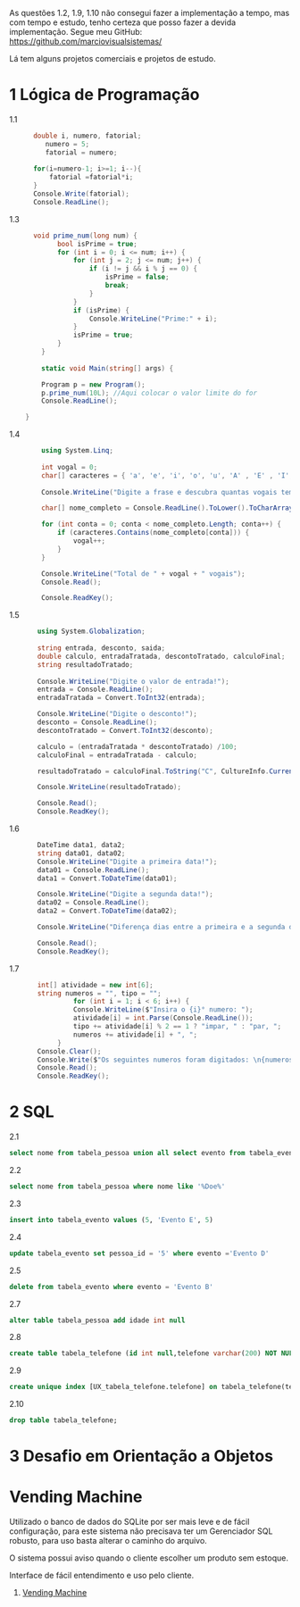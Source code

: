 As questões 1.2, 1.9, 1.10 não consegui fazer a implementação a tempo, mas com tempo e estudo, tenho certeza que posso fazer a devida implementação.
Segue meu GitHub: https://github.com/marciovisualsistemas/

Lá tem alguns projetos comerciais e projetos de estudo.



# 1 Lógica de Programação

1.1

```c#
	  double i, numero, fatorial;
		 numero = 5;
		 fatorial = numero;
	 
	  for(i=numero-1; i>=1; i--){
	      fatorial =fatorial*i;
	  }
	  Console.Write(fatorial);
	  Console.ReadLine();
```
1.3

```c#
      void prime_num(long num) {
            bool isPrime = true;
            for (int i = 0; i <= num; i++) {
                for (int j = 2; j <= num; j++) {
                    if (i != j && i % j == 0) {
                        isPrime = false;
                        break;
                    }
                }
                if (isPrime) {
                    Console.WriteLine("Prime:" + i);
                }
                isPrime = true;
            }
        }
        
        static void Main(string[] args) {

        Program p = new Program();
        p.prime_num(10L); //Aqui colocar o valor limite do for
        Console.ReadLine();

    }
```
1.4

```c#
        using System.Linq;
  
        int vogal = 0;
        char[] caracteres = { 'a', 'e', 'i', 'o', 'u', 'A' , 'E' , 'I', 'O', 'U'};
        
        Console.WriteLine("Digite a frase e descubra quantas vogais tem:");

        char[] nome_completo = Console.ReadLine().ToLower().ToCharArray();

        for (int conta = 0; conta < nome_completo.Length; conta++) {
            if (caracteres.Contains(nome_completo[conta])) {
                vogal++;
            }
        }

        Console.WriteLine("Total de " + vogal + " vogais");
        Console.Read();

        Console.ReadKey();
```

1.5

```c#
       using System.Globalization; 
  
       string entrada, desconto, saida;
       double calculo, entradaTratada, descontoTratado, calculoFinal;
       string resultadoTratado;
    
       Console.WriteLine("Digite o valor de entrada!");
       entrada = Console.ReadLine();
       entradaTratada = Convert.ToInt32(entrada);

       Console.WriteLine("Digite o desconto!");
       desconto = Console.ReadLine();
       descontoTratado = Convert.ToInt32(desconto);

       calculo = (entradaTratada * descontoTratado) /100;
       calculoFinal = entradaTratada - calculo;

       resultadoTratado = calculoFinal.ToString("C", CultureInfo.CurrentCulture);

       Console.WriteLine(resultadoTratado);

       Console.Read();
       Console.ReadKey();
```


1.6


```c#
       DateTime data1, data2;
       string data01, data02;
       Console.WriteLine("Digite a primeira data!");
       data01 = Console.ReadLine();
       data1 = Convert.ToDateTime(data01);

       Console.WriteLine("Digite a segunda data!");
       data02 = Console.ReadLine();
       data2 = Convert.ToDateTime(data02);

       Console.WriteLine("Diferença dias entre a primeira e a segunda data: " + (data2 - data1).Days);

       Console.Read();
       Console.ReadKey();
```
1.7

```c#
       int[] atividade = new int[6];
       string numeros = "", tipo = "";
                for (int i = 1; i < 6; i++) {
                Console.WriteLine($"Insira o {i}° numero: ");
                atividade[i] = int.Parse(Console.ReadLine());
                tipo += atividade[i] % 2 == 1 ? "impar, " : "par, ";
                numeros += atividade[i] + ", ";
            }
       Console.Clear();
       Console.Write($"Os seguintes numeros foram digitados: \n{numeros}\n{tipo}");
       Console.Read();
       Console.ReadKey();
```

# 2 SQL

2.1 

```sql
select nome from tabela_pessoa union all select evento from tabela_evento
```

2.2

```sql
select nome from tabela_pessoa where nome like '%Doe%'
```

2.3

```sql
insert into tabela_evento values (5, 'Evento E', 5)
```

2.4

```sql
update tabela_evento set pessoa_id = '5' where evento ='Evento D'
```

2.5

```sql
delete from tabela_evento where evento = 'Evento B'
```

2.7

```sql
alter table tabela_pessoa add idade int null
```

2.8

```sql
create table tabela_telefone (id int null,telefone varchar(200) NOT NULL, pessoa_id int null, FOREIGN KEY(pessoa_id) references tabela_evento(pessoa_id))
```

2.9

```sql
create unique index [UX_tabela_telefone.telefone] on tabela_telefone(telefone);
```

2.10

```sql
drop table tabela_telefone;  
```

# 3 Desafio em Orientação a Objetos

# Vending Machine

Utilizado o banco de dados do SQLite por ser mais leve e de fácil configuração, para este sistema não precisava ter um Gerenciador SQL robusto, para uso basta alterar o caminho do arquivo.

O sistema possui aviso quando o cliente escolher um produto sem estoque.

Interface de fácil entendimento e uso pelo cliente.

1. [Vending Machine](https://github.com/marciovisualsistemas/luby/tree/main/Vending-Machine/Vending_Machine)